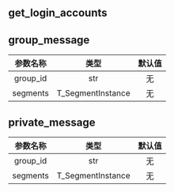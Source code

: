 ## get_login_accounts

## group_message

|参数名称|类型|默认值|
|:---:|:---:|:---:|
|group_id|str|无|
|segments|T_SegmentInstance|无|
## private_message

|参数名称|类型|默认值|
|:---:|:---:|:---:|
|group_id|str|无|
|segments|T_SegmentInstance|无|
